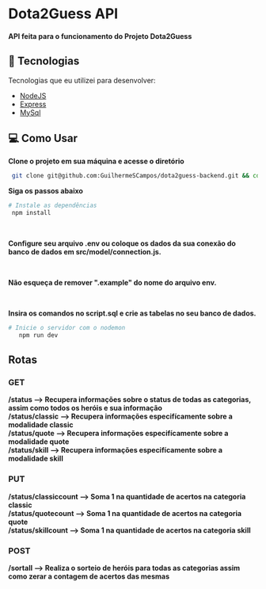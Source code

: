 <h1 align="start">
  Dota2Guess API
</h1>

<h4 align="start">API feita para o funcionamento do Projeto Dota2Guess</h4>

## 🚀 Tecnologias

Tecnologias que eu utilizei para desenvolver:

- [NodeJS](https://nodejs.org/en/about)
- [Express](https://expressjs.com/pt-br/)
- [MySql](https://www.mysql.com/)

## 💻 Como Usar

**Clone o projeto em sua máquina e acesse o diretório**

```bash
 git clone git@github.com:GuilhermeSCampos/dota2guess-backend.git && cd dota2guess-backend
```

**Siga os passos abaixo**

```bash
# Instale as dependências
 npm install
```
<br/>

**Configure seu arquivo .env ou coloque os dados da sua conexão do banco de dados em src/model/connection.js.**

<br/>

**Não esqueça de remover ".example" do nome do arquivo env.**

<br/>

**Insira os comandos no script.sql e crie as tabelas no seu banco de dados.**

```bash
# Inicie o servidor com o nodemon
   npm run dev
```

## Rotas
### GET
**/status --> Recupera informações sobre o status de todas as categorias, assim como todos os heróis e sua informação**
<br/>
**/status/classic --> Recupera informações especifícamente sobre a modalidade classic**
<br/>
**/status/quote --> Recupera informações especifícamente sobre a modalidade quote**
<br/>
**/status/skill --> Recupera informações especifícamente sobre a modalidade skill**
<br/>


### PUT
**/status/classiccount --> Soma 1 na quantidade de acertos na categoria classic**
<br/>
**/status/quotecount --> Soma 1 na quantidade de acertos na categoria quote**
<br/>
**/status/skillcount  --> Soma 1 na quantidade de acertos na categoria skill**
<br/>

### POST
**/sortall --> Realiza o sorteio de heróis para todas as categorias assim como zerar a contagem de acertos das mesmas**
